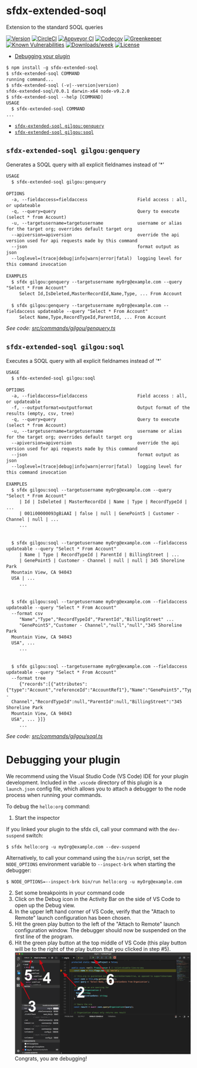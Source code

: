sfdx-extended-soql
==================

Extension to the standard SOQL queries

[![Version](https://img.shields.io/npm/v/sfdx-extended-soql.svg)](https://npmjs.org/package/sfdx-extended-soql)
[![CircleCI](https://circleci.com/gh/gilgourevitch/sfdx-extended-soql/tree/master.svg?style=shield)](https://circleci.com/gh/gilgourevitch/sfdx-extended-soql/tree/master)
[![Appveyor CI](https://ci.appveyor.com/api/projects/status/github/gilgourevitch/sfdx-extended-soql?branch=master&svg=true)](https://ci.appveyor.com/project/heroku/sfdx-extended-soql/branch/master)
[![Codecov](https://codecov.io/gh/gilgourevitch/sfdx-extended-soql/branch/master/graph/badge.svg)](https://codecov.io/gh/gilgourevitch/sfdx-extended-soql)
[![Greenkeeper](https://badges.greenkeeper.io/gilgourevitch/sfdx-extended-soql.svg)](https://greenkeeper.io/)
[![Known Vulnerabilities](https://snyk.io/test/github/gilgourevitch/sfdx-extended-soql/badge.svg)](https://snyk.io/test/github/gilgourevitch/sfdx-extended-soql)
[![Downloads/week](https://img.shields.io/npm/dw/sfdx-extended-soql.svg)](https://npmjs.org/package/sfdx-extended-soql)
[![License](https://img.shields.io/npm/l/sfdx-extended-soql.svg)](https://github.com/gilgourevitch/sfdx-extended-soql/blob/master/package.json)

<!-- toc -->
* [Debugging your plugin](#debugging-your-plugin)
<!-- tocstop -->
<!-- install -->
<!-- usage -->
```sh-session
$ npm install -g sfdx-extended-soql
$ sfdx-extended-soql COMMAND
running command...
$ sfdx-extended-soql (-v|--version|version)
sfdx-extended-soql/0.0.1 darwin-x64 node-v9.2.0
$ sfdx-extended-soql --help [COMMAND]
USAGE
  $ sfdx-extended-soql COMMAND
...
```
<!-- usagestop -->
<!-- commands -->
* [`sfdx-extended-soql gilgou:genquery`](#sfdx-extended-soql-gilgougenquery)
* [`sfdx-extended-soql gilgou:soql`](#sfdx-extended-soql-gilgousoql)

## `sfdx-extended-soql gilgou:genquery`

Generates a SOQL query with all explicit fieldnames instead of '*'

```
USAGE
  $ sfdx-extended-soql gilgou:genquery

OPTIONS
  -a, --fieldaccess=fieldaccess                   Field access : all, or updateable
  -q, --query=query                               Query to execute (select * from Account)
  -u, --targetusername=targetusername             username or alias for the target org; overrides default target org
  --apiversion=apiversion                         override the api version used for api requests made by this command
  --json                                          format output as json
  --loglevel=(trace|debug|info|warn|error|fatal)  logging level for this command invocation

EXAMPLES
  $ sfdx gilgou:genquery --targetusername myOrg@example.com --query "Select * From Account"
     Select Id,IsDeleted,MasterRecordId,Name,Type, ... From Account

  $ sfdx gilgou:genquery --targetusername myOrg@example.com --fieldaccess updateable --query "Select * From Account"
     Select Name,Type,RecordTypeId,ParentId, ... From Account
```

_See code: [src/commands/gilgou/genquery.ts](https://github.com/gilgourevitch/sfdx-extended-soql/blob/v0.0.1/src/commands/gilgou/genquery.ts)_

## `sfdx-extended-soql gilgou:soql`

Executes a SOQL query with all explicit fieldnames instead of '*'

```
USAGE
  $ sfdx-extended-soql gilgou:soql

OPTIONS
  -a, --fieldaccess=fieldaccess                   Field access : all, or updateable
  -f, --outputformat=outputformat                 Output format of the results (empty, csv, tree)
  -q, --query=query                               Query to execute (select * from Account)
  -u, --targetusername=targetusername             username or alias for the target org; overrides default target org
  --apiversion=apiversion                         override the api version used for api requests made by this command
  --json                                          format output as json
  --loglevel=(trace|debug|info|warn|error|fatal)  logging level for this command invocation

EXAMPLES
  $ sfdx gilgou:soql --targetusername myOrg@example.com --query "Select * From Account"
     | Id | IsDeleted | MasterRecordId | Name | Type | RecordTypeId | ...
     | 001i00000093gBiAAI | false | null | GenePoint5 | Customer - Channel | null | ...
     ...
  

  $ sfdx gilgou:soql --targetusername myOrg@example.com --fieldaccess updateable --query "Select * From Account"
     | Name | Type | RecordTypeId | ParentId | BillingStreet | ...
     | GenePoint5 | Customer - Channel | null | null | 345 Shoreline Park
  Mountain View, CA 94043
  USA | ...
     ...
  

  $ sfdx gilgou:soql --targetusername myOrg@example.com --fieldaccess updateable --query "Select * From Account" 
  --format csv
     "Name","Type","RecordTypeId","ParentId","BillingStreet" ...
     "GenePoint5","Customer - Channel","null","null","345 Shoreline Park
  Mountain View, CA 94043
  USA", ...
     ...
  

  $ sfdx gilgou:soql --targetusername myOrg@example.com --fieldaccess updateable --query "Select * From Account" 
  --format tree
     {"records":[{"attributes":{"type":"Account","referenceId":"AccountRef1"},"Name":"GenePoint5","Type":"Customer - 
  Channel","RecordTypeId":null,"ParentId":null,"BillingStreet":"345 Shoreline Park
  Mountain View, CA 94043
  USA", ... }]}
     ...
```

_See code: [src/commands/gilgou/soql.ts](https://github.com/gilgourevitch/sfdx-extended-soql/blob/v0.0.1/src/commands/gilgou/soql.ts)_
<!-- commandsstop -->
<!-- debugging-your-plugin -->
# Debugging your plugin
We recommend using the Visual Studio Code (VS Code) IDE for your plugin development. Included in the `.vscode` directory of this plugin is a `launch.json` config file, which allows you to attach a debugger to the node process when running your commands.

To debug the `hello:org` command: 
1. Start the inspector
  
If you linked your plugin to the sfdx cli, call your command with the `dev-suspend` switch: 
```sh-session
$ sfdx hello:org -u myOrg@example.com --dev-suspend
```
  
Alternatively, to call your command using the `bin/run` script, set the `NODE_OPTIONS` environment variable to `--inspect-brk` when starting the debugger:
```sh-session
$ NODE_OPTIONS=--inspect-brk bin/run hello:org -u myOrg@example.com
```

2. Set some breakpoints in your command code
3. Click on the Debug icon in the Activity Bar on the side of VS Code to open up the Debug view.
4. In the upper left hand corner of VS Code, verify that the "Attach to Remote" launch configuration has been chosen.
5. Hit the green play button to the left of the "Attach to Remote" launch configuration window. The debugger should now be suspended on the first line of the program. 
6. Hit the green play button at the top middle of VS Code (this play button will be to the right of the play button that you clicked in step #5).
<br><img src=".images/vscodeScreenshot.png" width="480" height="278"><br>
Congrats, you are debugging!
